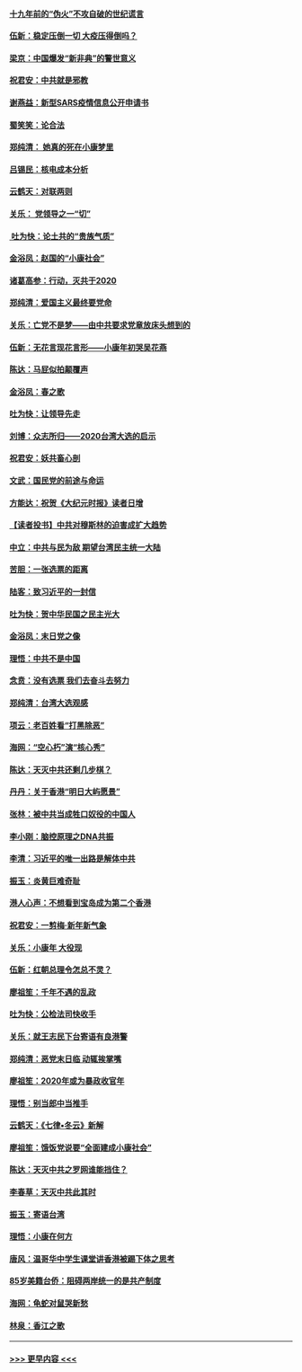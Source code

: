 #### [十九年前的“伪火”不攻自破的世纪谎言](../pages/nsc993/n11813238.md?t=01230101) 
#### [伍新：稳定压倒一切 大疫压得倒吗？](../pages/nsc993/n11812634.md?t=01230101) 
#### [梁京：中国爆发“新非典”的警世意义](../pages/nsc993/n11812554.md?t=01230101) 
#### [祝君安：中共就是邪教](../pages/nsc993/n11812431.md?t=01230101) 
#### [谢燕益：新型SARS疫情信息公开申请书](../pages/nsc993/n11808840.md?t=01230101) 
#### [蜀笑笑：论合法](../pages/nsc993/n11808064.md?t=01230101) 
#### [郑纯清： 她真的死在小康梦里](../pages/nsc993/n11806623.md?t=01230101) 
#### [吕锡民：核电成本分析](../pages/nsc993/n11806284.md?t=01230101) 
#### [云鹤天：对联两则](../pages/nsc993/n11805957.md?t=01230101) 
#### [关乐： 党领导之一“切”](../pages/nsc993/n11804505.md?t=01230101) 
#### [ 吐为快：论土共的“贵族气质”](../pages/nsc993/n11804490.md?t=01230101) 
#### [金浴凤：赵国的“小康社会”](../pages/nsc993/n11804452.md?t=01230101) 
#### [诸葛高参：行动，灭共于2020](../pages/nsc993/n11804120.md?t=01230101) 
#### [郑纯清：爱国主义最终要党命](../pages/nsc993/n11802197.md?t=01230101) 
#### [关乐：亡党不是梦——由中共要求党章放床头想到的](../pages/nsc993/n11802156.md?t=01230101) 
#### [伍新：无花言现花言形——小康年初哭吴花燕](../pages/nsc993/n11800044.md?t=01230101) 
#### [陈达：马屁似拍颠覆声](../pages/nsc993/n11800010.md?t=01230101) 
#### [金浴凤：春之歌](../pages/nsc993/n11797687.md?t=01230101) 
#### [吐为快：让领导先走](../pages/nsc993/n11797512.md?t=01230101) 
#### [刘博：众志所归——2020台湾大选的启示](../pages/nsc993/n11796878.md?t=01230101) 
#### [祝君安：妖共畜心剖](../pages/nsc993/n11794273.md?t=01230101) 
#### [文武：国民党的前途与命运](../pages/nsc993/n11794198.md?t=01230101) 
#### [方能达：祝贺《大纪元时报》读者日增](../pages/nsc993/n11793807.md?t=01230101) 
#### [【读者投书】中共对穆斯林的迫害成扩大趋势](../pages/nsc993/n11791371.md?t=01230101) 
#### [中立：中共与民为敌 期望台湾民主统一大陆](../pages/nsc993/n11790392.md?t=01230101) 
#### [苦胆：一张选票的距离](../pages/nsc993/n11788914.md?t=01230101) 
#### [陆客：致习近平的一封信](../pages/nsc993/n11788867.md?t=01230101) 
#### [吐为快：贺中华民国之民主光大](../pages/nsc993/n11788618.md?t=01230101) 
#### [金浴凤：末日党之像](../pages/nsc993/n11787475.md?t=01230101) 
#### [理悟：中共不是中国](../pages/nsc993/n11787463.md?t=01230101) 
#### [念贲：没有选票  我们去奋斗去努力](../pages/nsc993/n11787398.md?t=01230101) 
#### [郑纯清：台湾大选观感](../pages/nsc993/n11786210.md?t=01230101) 
#### [项云：老百姓看“打黑除恶”](../pages/nsc993/n11785398.md?t=01230101) 
#### [海网：“空心朽”演“核心秀”](../pages/nsc993/n11783874.md?t=01230101) 
#### [陈达：天灭中共还剩几步棋？](../pages/nsc993/n11783719.md?t=01230101) 
#### [丹丹：关于香港“明日大屿愿景”](../pages/nsc993/n11783273.md?t=01230101) 
#### [张林：被中共当成牲口奴役的中国人](../pages/nsc993/n11782397.md?t=01230101) 
#### [李小刚：脑控原理之DNA共振](../pages/nsc993/n11780962.md?t=01230101) 
#### [李清：习近平的唯一出路是解体中共](../pages/nsc993/n11780866.md?t=01230101) 
#### [振玉：炎黄巨难奇耻](../pages/nsc993/n11779632.md?t=01230101) 
#### [港人心声：不想看到宝岛成为第二个香港](../pages/nsc993/n11778817.md?t=01230101) 
#### [祝君安：一剪梅‧新年新气象](../pages/nsc993/n11776340.md?t=01230101) 
#### [关乐：小康年 大役现](../pages/nsc993/n11774213.md?t=01230101) 
#### [伍新：红朝总理令怎总不灵？](../pages/nsc993/n11770813.md?t=01230101) 
#### [廖祖笙：千年不遇的乱政](../pages/nsc993/n11770373.md?t=01230101) 
#### [吐为快：公检法司快收手](../pages/nsc993/n11770359.md?t=01230101) 
#### [关乐：就王志民下台寄语有良港警](../pages/nsc993/n11769903.md?t=01230101) 
#### [郑纯清：恶党末日临 动辄挨掌嘴](../pages/nsc993/n11769356.md?t=01230101) 
#### [廖祖笙：2020年或为暴政收官年](../pages/nsc993/n11768216.md?t=01230101) 
#### [理悟：别当郎中当推手](../pages/nsc993/n11768243.md?t=01230101) 
#### [云鹤天：《七律▪冬云》新解](../pages/nsc993/n11768204.md?t=01230101) 
#### [廖祖笙：饿饭党说要“全面建成小康社会”](../pages/nsc993/n11767482.md?t=01230101) 
#### [陈达：天灭中共之罗网谁能挡住？](../pages/nsc993/n11767465.md?t=01230101) 
#### [李春草：天灭中共此其时](../pages/nsc993/n11767452.md?t=01230101) 
#### [振玉：寄语台湾](../pages/nsc993/n11767432.md?t=01230101) 
#### [理悟：小康在何方](../pages/nsc993/n11767394.md?t=01230101) 
#### [唐风：温哥华中学生课堂讲香港被踢下体之思考](../pages/nsc993/n11766848.md?t=01230101) 
#### [85岁美籍台侨：阻碍两岸统一的是共产制度](../pages/nsc993/n11765043.md?t=01230101) 
#### [海网：龟蛇对鼠哭新愁](../pages/nsc993/n11764895.md?t=01230101) 
#### [林泉：香江之歌](../pages/nsc993/n11764415.md?t=01230101) 

----
#### [ >>> 更早内容 <<< ](../indexes/nsc993-earlier.md)
